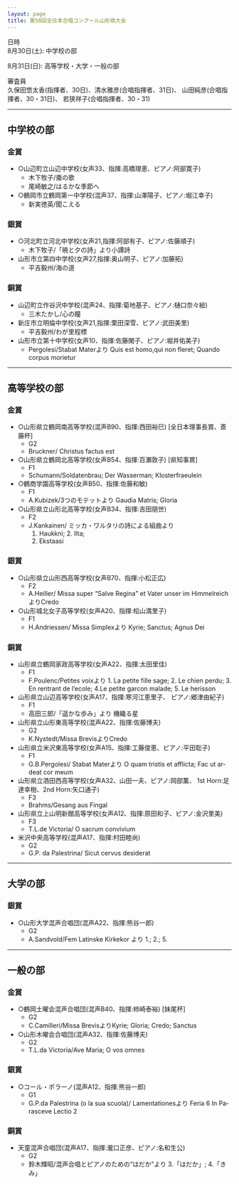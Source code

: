 ```yaml
---
layout: page
title: 第50回全日本合唱コンクール山形県大会
---
```

日時  
8月30日(土): 中学校の部

8月31日(日): 高等学校・大学・一般の部

審査員  
久保田悠太香(指揮者、30日)、清水雅彦(合唱指揮者、31日)、 山田純彦(合唱指揮者、30・31日)、 若狭祥子(合唱指揮者、30・31)

------------------------------------------------------------------------

中学校の部
----------

### 金賞

-   ○山辺町立山辺中学校(女声33、指揮:高橋理恵、ピアノ:阿部寛子)
    -   木下牧子/棗の歌
    -   尾崎敏之/はるかな季節へ
-   ○鶴岡市立鶴岡第一中学校(混声37、指揮:山澤陽子、ピアノ:堀江幸子)
    -   新実徳英/聞こえる

### 銀賞

-   ○河北町立河北中学校(女声21,指揮:阿部有子、ピアノ:佐藤順子)
    -   木下牧子/「暁と夕の詩」より小譚詩
-   山形市立第四中学校(女声27,指揮:奥山明子、ピアノ:加藤拓)
    -   平吉毅州/海の道

### 銅賞

-   山辺町立作谷沢中学校(混声24、指揮:菊地基子、ピアノ:樋口奈々絵)
    -   三木たかし/心の瞳
-   新庄市立明倫中学校(女声21,指揮:栗田深雪、ピアノ:武田美里)
    -   平吉毅州/わが里程標
-   山形市立第十中学校(女声10、指揮:佐藤閑子、ピアノ:堀井佑美子)
    -   <span lang="it">Pergolesi</span>/<span lang="la">Stabat
        Mater</span>より <span lang="la">Quis est homo,qui
        non fleret; Quando corpus morietur</span>

------------------------------------------------------------------------

高等学校の部
------------

### 金賞

-   ○山形県立鶴岡南高等学校(混声B90、指揮:西田裕巳) \[全日本理事長賞、斎藤杯\]
    -   G2
    -   <span lang="de">Bruckner</span>/ <span lang="la">Christus
        factus est</span>
-   ○山形県立鶴岡北高等学校(女声B54、指揮:百瀬敦子) \[県知事賞\]
    -   F1
    -   <span lang="de">Schumann/Soldatenbrau; Der Wasserman;
        Klosterfraeulein</span>
-   ○鶴商学園高等学校(女声B50、指揮:佐藤和敏)
    -   F1
    -   <span lang="de">A.Kubizek</span>/3つのモテットより <span lang="la">Gaudia
        Matris; Gloria</span>
-   ○山形県立山形北高等学校(女声B34、指揮:吉田朋世)
    -   F2
    -   <span lang="fi">J.Kankainen</span>/ ミッカ・ワルタリの詩による組曲より
        1. <span lang="fi">Haukkni</span>; 2. <span lang="fi">Ilta</span>;
        3. <span lang="fi">Ekstaasi</span>

### 銀賞

-   ○山形県立山形西高等学校(女声B70、指揮:小松正広)
    -   F2
    -   <span lang="de">A.Heiller</span>/ <span lang="la">Missa
        super “Salve Regina” et Vater unser im Himmelreich</span>より<span lang="la">Credo</span>
-   ○山形城北女子高等学校(女声A20、指揮:桧山満里子)
    -   F1
    -   <span lang="de">H.Andriessen</span>/ <span lang="de">Missa
        Simplex</span>より <span lang="la">Kyrie; Sanctus;
        Agnus Dei</span>

### 銅賞

-   山形県立鶴岡家政高等学校(女声A22、指揮:太田里佳)
    -   F1
    -   <span lang="fr">F.Poulenc/Petites voix</span>より <span lang="fr">1.
        La petite fille sage; 2. Le chien perdu; 3. En rentrant de l’ecole;
        4.Le petite garcon malade; 5. Le herisson</span>
-   山形県立山辺高等学校(女声A17、指揮:寒河江恵里子、 ピアノ:郷津由紀子)
    -   F1
    -   高田三郎/「遥かな歩み」より 機織る星
-   山形県立山形東高等学校(混声A22、指揮:佐藤博夫)
    -   G2
    -   <span lang="fi">K.Nystedt</span>/<span lang="la">Missa
        Brevis</span>より<span lang="la">Credo</span>
-   山形県立米沢東高等学校(女声A15、指揮:工藤俊恵、ピアノ:平田聡子)
    -   F1
    -   <span lang="it">G.B.Pergolesi</span>/ <span lang="la">Stabat
        Mater</span>より <span lang="la">O quam tristis et
        afflicta; Fac ut ardeat cor meum</span>
-   山形県立酒田西高等学校(女声A32、山田一夫、ピアノ:岡部薫、 1st Horn:足達幸樹、2nd Horn:矢口通子)
    -   F3
    -   <span lang="de">Brahms/Gesang aus Fingal</span>
-   山形県立上山明新館高等学校(女声A12、指揮:原田和子、ピアノ:金沢里美)
    -   F3
    -   <span lang="es">T.L.de Victoria</span>/ <span lang="la">O
        sacrum convivium</span>
-   米沢中央高等学校(混声A17、指揮:村田睦尚)
    -   G2
    -   <span lang="it">G.P. da Palestrina</span>/ <span lang="la">Sicut
        cervus desiderat</span>

------------------------------------------------------------------------

大学の部
--------

### 銀賞

-   ○山形大学混声合唱団(混声A22、指揮:熊谷一郎)
    -   G2
    -   <span lang="sv">A.Sandvold/Fem Latinske Kirkekor</span> より
        1.; 2.; 5.

------------------------------------------------------------------------

一般の部
--------

### 金賞

-   ○鶴岡土曜会混声合唱団(混声B40、指揮:柿崎泰裕) \[妹尾杯\]
    -   G2
    -   <span lang="it">C.Camilleri</span>/<span lang="la">Missa
        Brevis</span>より<span lang="la">Kyrie; Gloria; Credo;
        Sanctus</span>
-   ○山形木曜会合唱団(混声A32、指揮:佐藤博夫)
    -   G2
    -   <span lang="es">T.L.da Victoria</span>/<span lang="la">Ave
        Maria; O vos omnes</span>

### 銀賞

-   ○コール・ポラーノ(混声A12、指揮:熊谷一郎)
    -   G1
    -   <span lang="it">G.P.da Palestrina (o la sua scuola)</span>/ <span lang="la">Lamentationes</span>より <span lang="la">Feria
        6 In Parasceve Lectio 2</span>

### 銅賞

-   天童混声合唱団(混声A17、指揮:瀧口正彦、ピアノ:名和生公)
    -   G2
    -   鈴木輝昭/混声合唱とピアノのための“はだか”より 3.「はだか」; 4.「きみ」
